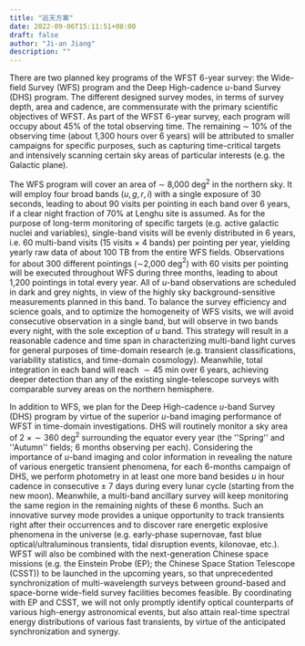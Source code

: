 ```yaml
---
title: "巡天方案"
date: 2022-09-06T15:11:51+08:00
draft: false
author: "Ji-an Jiang"
description: ""
---
```


There are two planned key programs of the WFST 6-year survey: the Wide-field Survey (WFS) program and the Deep High-cadence $u$-band Survey (DHS) program. The different designed survey modes, in terms of survey depth, area and cadence, are commensurate with the primary scientific objectives of WFST. As part of the WFST 6-year survey, each program will occupy about 45\% of the total observing time. The remaining $\sim$ 10\% of the observing time (about 1,300 hours over 6 years) will be attributed to smaller campaigns for specific purposes, such as capturing time-critical targets and intensively scanning certain sky areas of particular interests (e.g. the Galactic plane).

The WFS program will cover an area of $\sim$ 8,000 deg$^2$ in the northern sky. It will employ four broad bands ($u, g, r, i$) with a single exposure of 30 seconds, leading to about 90 visits per pointing in each band over 6 years, if a clear night fraction of 70\% at Lenghu site is assumed. As for the purpose of long-term monitoring of specific targets (e.g. active galactic nuclei and variables), single-band visits will be evenly distributed in 6 years, i.e. 60 multi-band visits (15 visits $\times$ 4 bands) per pointing per year, yielding yearly raw data of about 100 TB from the entire WFS fields. Observations for about 300 different pointings ($\sim$2,000 deg$^2$) with 60 visits per pointing will be executed throughout WFS during three months, leading to about 1,200 pointings in total every year. All of $u$-band observations are scheduled in dark and grey nights, in view of the highly sky background-sensitive measurements planned in this band. To balance the survey efficiency and science goals, and to optimize the homogeneity of WFS visits, we will avoid consecutive observation in a single band, but will observe in two bands every night, with the sole exception of $u$ band. This strategy will result in a reasonable cadence and time span in characterizing multi-band light curves for general purposes of time-domain research (e.g. transient classifications, variability statistics, and time-domain cosmology). Meanwhile, total integration in each band will reach $\sim 45$ min over 6 years, achieving deeper detection than any of the existing single-telescope surveys with comparable survey areas on the northern hemisphere.

In addition to WFS, we plan for the Deep High-cadence $u$-band Survey (DHS) program by virtue of the superior $u$-band imaging performance of WFST in time-domain investigations. DHS will routinely monitor a sky area of $2~\times \sim360$ deg$^2$ surrounding the equator every year (the ''Spring'' and ''Autumn'' fields; 6 months observing per each). Considering the importance of $u$-band imaging and color information in revealing the nature of various energetic transient phenomena, for each 6-months campaign of DHS, we perform photometry in at least one more band besides $u$ in hour cadence in consecutive $\pm$ 7 days during every lunar cycle (starting from the new moon). Meanwhile, a multi-band ancillary survey will keep monitoring the same region in the remaining nights of these 6 months. Such an innovative survey mode provides a unique opportunity to track transients right after their occurrences and to discover rare energetic explosive phenomena in the universe (e.g. early-phase supernovae, fast blue optical/ultraluminous transients, tidal disruption events, kilonovae, etc.). WFST will also be combined with the next-generation Chinese space missions (e.g. the Einstein Probe (EP); the Chinese Space Station Telescope (CSST)) to be launched in the upcoming years, so that unprecedented synchronization of multi-wavelength surveys between ground-based and space-borne wide-field survey facilities becomes feasible. By coordinating with EP and CSST, we will not only promptly identify optical counterparts of various high-energy astronomical events, but also attain real-time spectral energy distributions of various fast transients, by virtue of the anticipated synchronization and synergy.
